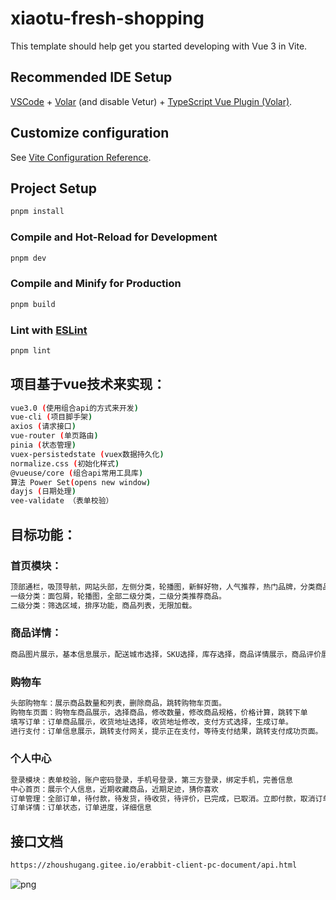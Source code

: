 # xiaotu-fresh-shopping

This template should help get you started developing with Vue 3 in Vite.

## Recommended IDE Setup

[VSCode](https://code.visualstudio.com/) + [Volar](https://marketplace.visualstudio.com/items?itemName=Vue.volar) (and disable Vetur) + [TypeScript Vue Plugin (Volar)](https://marketplace.visualstudio.com/items?itemName=Vue.vscode-typescript-vue-plugin).

## Customize configuration

See [Vite Configuration Reference](https://vitejs.dev/config/).

## Project Setup

```sh
pnpm install
```

### Compile and Hot-Reload for Development

```sh
pnpm dev
```

### Compile and Minify for Production

```sh
pnpm build
```

### Lint with [ESLint](https://eslint.org/)

```sh
pnpm lint
```
## 项目基于vue技术来实现：
```sh
vue3.0 (使用组合api的方式来开发)
vue-cli (项目脚手架)
axios (请求接口)
vue-router (单页路由)
pinia (状态管理)
vuex-persistedstate (vuex数据持久化)
normalize.css (初始化样式)
@vueuse/core (组合api常用工具库)
算法 Power Set(opens new window)
dayjs (日期处理)
vee-validate （表单校验）
```
## 目标功能：
### 首页模块：
```sh
顶部通栏，吸顶导航，网站头部，左侧分类，轮播图，新鲜好物，人气推荐，热门品牌，分类商品推荐，专题推荐，网站底部。
一级分类：面包屑，轮播图，全部二级分类，二级分类推荐商品。
二级分类：筛选区域，排序功能，商品列表，无限加载。
```
### 商品详情：
```sh
商品图片展示，基本信息展示，配送城市选择，SKU选择，库存选择，商品详情展示，商品评价展示，24小时热销，相关专题，加入购物车。
```
### 购物车
```sh
头部购物车：展示商品数量和列表，删除商品，跳转购物车页面。
购物车页面：购物车商品展示，选择商品，修改数量，修改商品规格，价格计算，跳转下单
填写订单：订单商品展示，收货地址选择，收货地址修改，支付方式选择，生成订单。
进行支付：订单信息展示，跳转支付网关，提示正在支付，等待支付结果，跳转支付成功页面。
```
### 个人中心
```sh
登录模块：表单校验，账户密码登录，手机号登录，第三方登录，绑定手机，完善信息
中心首页：展示个人信息，近期收藏商品，近期足迹，猜你喜欢
订单管理：全部订单，待付款，待发货，待收货，待评价，已完成，已取消。立即付款，取消订单，确认收货，删除订单，查看物流。
订单详情：订单状态，订单进度，详细信息
```
## 接口文档
```sh
https://zhoushugang.gitee.io/erabbit-client-pc-document/api.html
```

![png](D:\vscode\xiaotu-fresh-shopping\public\png.png)